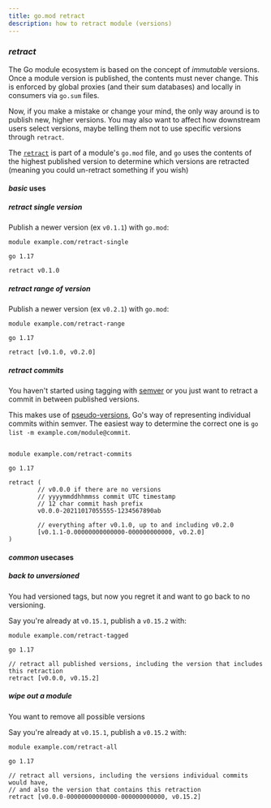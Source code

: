 ```yaml
---
title: go.mod retract
description: how to retract module (versions)
---
```


### _retract_

The Go module ecosystem is based on the concept of _immutable_ versions.
Once a module version is published, the contents must never change.
This is enforced by global proxies (and their sum databases)
and locally in consumers via `go.sum` files.

Now, if you make a mistake or change your mind,
the only way around is to publish new, higher versions.
You may also want to affect how downstream users select versions,
maybe telling them not to use specific versions through `retract`.

The [`retract`](https://golang.org/ref/mod#go-mod-file-retract)
is part of a module's `go.mod` file,
and `go` uses the contents of the highest published version
to determine which versions are retracted (meaning you could un-retract something if you wish)

#### _basic_ uses

##### _retract_ single version

Publish a newer version (ex `v0.1.1`) with `go.mod`:

```gomod
module example.com/retract-single

go 1.17

retract v0.1.0
```

##### _retract_ range of version

Publish a newer version (ex `v0.2.1`) with `go.mod`:

```gomod
module example.com/retract-range

go 1.17

retract [v0.1.0, v0.2.0]
```

##### _retract_ commits

You haven't started using tagging with [semver](https://semver.org/)
or you just want to retract a commit in between published versions.

This makes use of [pseudo-versions](https://golang.org/ref/mod#pseudo-versions),
Go's way of representing individual commits within semver.
The easiest way to determine the correct one is `go list -m example.com/module@commit`.

```gomod

module example.com/retract-commits

go 1.17

retract (
        // v0.0.0 if there are no versions
        // yyyymmddhhmmss commit UTC timestamp
        // 12 char commit hash prefix
        v0.0.0-20211017055555-1234567890ab

        // everything after v0.1.0, up to and including v0.2.0
        [v0.1.1-0.00000000000000-000000000000, v0.2.0]
)
```

#### _common_ usecases

##### _back_ to unversioned

You had versioned tags, but now you regret it and want to go back to no versioning.

Say you're already at `v0.15.1`, publish a `v0.15.2` with:

```gomod
module example.com/retract-tagged

go 1.17

// retract all published versions, including the version that includes this retraction
retract [v0.0.0, v0.15.2]
```

##### _wipe_ out a module

You want to remove all possible versions

Say you're already at `v0.15.1`, publish a `v0.15.2` with:

```gomod
module example.com/retract-all

go 1.17

// retract all versions, including the versions individual commits would have,
// and also the version that contains this retraction
retract [v0.0.0-00000000000000-000000000000, v0.15.2]
```
